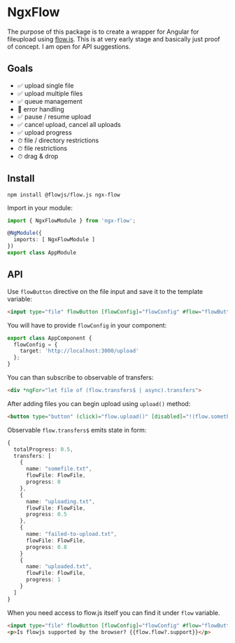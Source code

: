 # NgxFlow

The purpose of this package is to create a wrapper for Angular for fileupload using [flow.js](https://github.com/flowjs/flow.js). This is at very early stage and basically just proof of concept. I am open for API suggestions.

## Goals

- ✅ upload single file
- ✅ upload multiple files
- ✅ queue management
- 🚧 error handling
- ✅ pause / resume upload
- ✅ cancel upload, cancel all uploads
- ✅ upload progress
- ⏱ file / directory restrictions
- ⏱ file restrictions
- ⏱ drag & drop

## Install

`npm install @flowjs/flow.js ngx-flow`

Import in your module:

```typescript
import { NgxFlowModule } from 'ngx-flow';

@NgModule({
  imports: [ NgxFlowModule ]
})
export class AppModule
```

## API

Use `flowButton` directive on the file input and save it to the template variable:

```html
<input type="file" flowButton [flowConfig]="flowConfig" #flow="flowButton">
```

You will have to provide `flowConfig` in your component:

```typescript
export class AppComponent {
  flowConfig = {
    target: 'http://localhost:3000/upload'
  };
}
```

You can than subscribe to observable of transfers:

```html
<div *ngFor="let file of (flow.transfers$ | async).transfers">
```

After adding files you can begin upload using `upload()` method:

```html
<button type="button" (click)="flow.upload()" [disabled]="!(flow.somethingToUpload$ | async)">Start upload</button>
```

Observable `flow.transfers$` emits state in form:

```typescript
{
  totalProgress: 0.5,
  transfers: [
    {
      name: "somefile.txt",
      flowFile: FlowFile,
      progress: 0
    },
    {
      name: "uploading.txt",
      flowFile: FlowFile,
      progress: 0.5
    },
    {
      name: "failed-to-upload.txt",
      flowFile: FlowFile,
      progress: 0.8
    }
    {
      name: "uploaded.txt",
      flowFile: FlowFile,
      progress: 1
    }
  ]
}
```

When you need access to flow.js itself you can find it under `flow` variable.

```html
<input type="file" flowButton [flowConfig]="flowConfig" #flow="flowButton">
<p>Is flowjs supported by the browser? {{flow.flow?.support}}</p>
```
